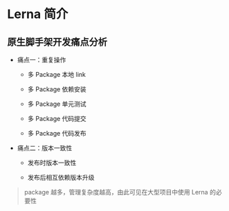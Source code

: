 # Lerna 简介

## 原生脚手架开发痛点分析

- 痛点一：重复操作

  - 多 Package 本地 link

  - 多 Package 依赖安装

  - 多 Package 单元测试

  - 多 Package 代码提交

  - 多 Package 代码发布

- 痛点二：版本一致性

  - 发布时版本一致性

  - 发布后相互依赖版本升级

> package 越多，管理复杂度越高，由此可见在大型项目中使用 Lerna 的必要性
